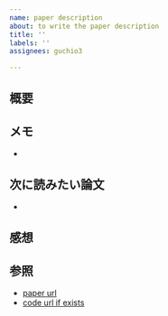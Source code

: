 ```yaml
---
name: paper description
about: to write the paper description
title: ''
labels: ''
assignees: guchio3

---
```


## 概要


## メモ
 - 

## 次に読みたい論文
 - 
 
## 感想


## 参照
 - [paper url]()
 - [code url if exists]()
